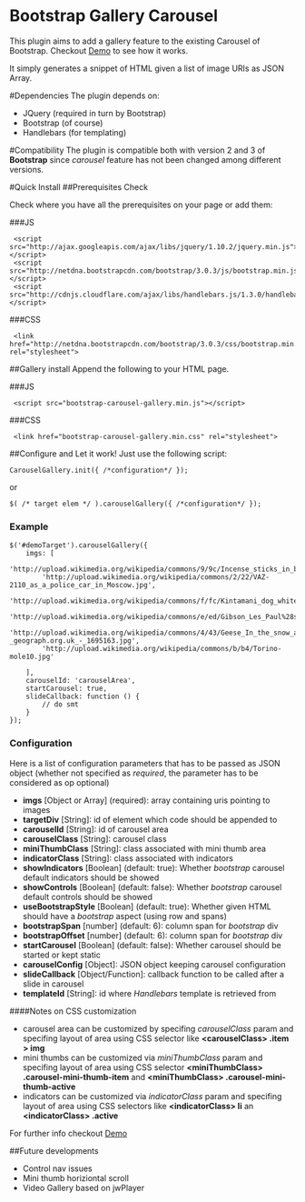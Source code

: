 Bootstrap Gallery Carousel
==========================
This plugin aims to add a gallery feature to the existing Carousel of Bootstrap. Checkout [Demo](https://rawgithub.com/sw360cab/bootstrap-gallery-carousel/master/demo/index.html) to see how it works.

It simply generates a snippet of HTML given a list of image URIs as JSON Array.

#Dependencies
The plugin depends on:
* JQuery (required in turn by Bootstrap)
* Bootstrap (of course)
* Handlebars (for templating)

#Compatibility
The plugin is compatible both with version 2 and 3 of **Bootstrap** since *carousel* feature has not been changed among different versions.

#Quick Install
##Prerequisites Check
 
Check where you have all the prerequisites on your page or add them:

###JS
 
```
 <script src="http://ajax.googleapis.com/ajax/libs/jquery/1.10.2/jquery.min.js"></script>
 <script src="http://netdna.bootstrapcdn.com/bootstrap/3.0.3/js/bootstrap.min.js"></script>
 <script src="http://cdnjs.cloudflare.com/ajax/libs/handlebars.js/1.3.0/handlebars.min.js"></script>
```
 
###CSS

```
 <link href="http://netdna.bootstrapcdn.com/bootstrap/3.0.3/css/bootstrap.min.css" rel="stylesheet">
```

##Gallery install
Append the following to your HTML page.

###JS

```
 <script src="bootstrap-carousel-gallery.min.js"></script>
```
###CSS

```
 <link href="bootstrap-carousel-gallery.min.css" rel="stylesheet">
```

##Configure and Let it work!
Just use the following script:

    CarouselGallery.init({ /*configuration*/ });
    
or

    $( /* target elem */ ).carouselGallery({ /*configuration*/ });

### Example 

    $('#demoTarget').carouselGallery({
		imgs: [
		    'http://upload.wikimedia.org/wikipedia/commons/9/9c/Incense_sticks_in_bangalore.jpg',
		    'http://upload.wikimedia.org/wikipedia/commons/2/22/VAZ-2110_as_a_police_car_in_Moscow.jpg',
		    'http://upload.wikimedia.org/wikipedia/commons/f/fc/Kintamani_dog_white.jpg',
		    'http://upload.wikimedia.org/wikipedia/commons/e/ed/Gibson_Les_Paul%28sg%29_1962.jpg',
		    'http://upload.wikimedia.org/wikipedia/commons/4/43/Geese_In_the_snow_at_Kirkandrews_on_Eden_-_geograph.org.uk_-_1695163.jpg',
		    'http://upload.wikimedia.org/wikipedia/commons/b/b4/Torino-mole10.jpg'

		],
		carouselId: 'carouselArea',
		startCarousel: true,
		slideCallback: function () {
			// do smt
		}
    });

### Configuration

Here is a list of configuration parameters that has to be passed as JSON object (whether not specified as *required*, the parameter has to be considered as op optional)

* **imgs** [Object or Array] (required): array containing uris pointing to images
* **targetDiv** [String]: id of element which code should be appended to
* **carouselId** [String]: id of carousel area
* **carouselClass** [String]: carousel class
* **miniThumbClass** [String]: class associated with mini thumb area
* **indicatorClass** [String]: class associated with indicators
* **showIndicators** [Boolean] (default: true): Whether *bootstrap* carousel default indicators should be showed
* **showControls** [Boolean] (default: false): Whether *bootstrap* carousel default controls should be showed
* **useBootstrapStyle** [Boolean] (default: true): Whether given HTML should have a *bootstrap* aspect (using row and spans)
* **bootstrapSpan** [number] (default: 6): column span for *bootstrap* div
* **bootstrapOffset** [number] (default: 6): column span for *bootstrap* div
* **startCarousel** [Boolean] (default: false): Whether carousel should be started or kept static
* **carouselConfig** [Object]: JSON object keeping carousel configuration
* **slideCallback** [Object/Function]: callback function to be called after a slide in carousel
* **templateId** [String]: id where *Handlebars* template is retrieved from
 
####Notes on CSS customization

* carousel area can be customized by specifing *carouselClass* param and specifing layout of area using CSS selector like **&lt;carouselClass&gt; .item > img**
* mini thumbs can be customized via *miniThumbClass* param and specifing layout of area using CSS selector **&lt;miniThumbClass&gt; .carousel-mini-thumb-item** and **&lt;miniThumbClass&gt; .carousel-mini-thumb-active**
* indicators can be customized via *indicatorClass* param and specifing layout of area using CSS selectors like **&lt;indicatorClass&gt; li** an **&lt;indicatorClass&gt; .active** 

For further info checkout [Demo](https://rawgithub.com/sw360cab/bootstrap-gallery-carousel/master/demo/index.html)

##Future developments
* Control nav issues
* Mini thumb horiziontal scroll
* Video Gallery based on jwPlayer
